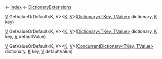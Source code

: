 ← [Index](Api-Index) ← [DictionaryExtensions](System.Collections.Generic.DictionaryExtensions)

[V]() GetValueOrDefault<K, V><[K](), [V]()>([Dictionary<TKey, TValue>](System.Collections.Generic.Dictionary`2) dictionary, [K]() key)

[V]() GetValueOrDefault<K, V><[K](), [V]()>([Dictionary<TKey, TValue>](System.Collections.Generic.Dictionary`2) dictionary, [K]() key, [V]() defaultValue)

[V]() GetValueOrDefault<K, V><[K](), [V]()>([ConcurrentDictionary<TKey, TValue>](System.Collections.Concurrent.ConcurrentDictionary`2) dictionary, [K]() key, [V]() defaultValue)

